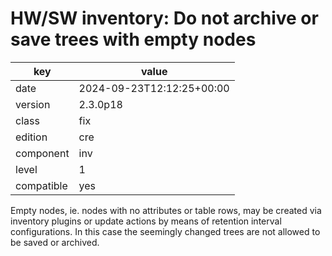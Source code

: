 [//]: # (werk v2)
# HW/SW inventory: Do not archive or save trees with empty nodes

key        | value
---------- | ---
date       | 2024-09-23T12:12:25+00:00
version    | 2.3.0p18
class      | fix
edition    | cre
component  | inv
level      | 1
compatible | yes

Empty nodes, ie. nodes with no attributes or table rows, may be created via inventory plugins or
update actions by means of retention interval configurations. In this case the seemingly changed
trees are not allowed to be saved or archived.
